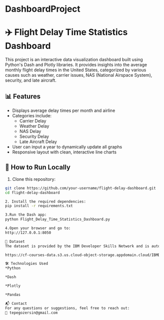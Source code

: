 # DashboardProject
# ✈️ Flight Delay Time Statistics Dashboard

This project is an interactive data visualization dashboard built using Python's Dash and Plotly libraries. It provides insights into the average monthly flight delay times in the United States, categorized by various causes such as weather, carrier issues, NAS (National Airspace System), security, and late aircraft.

## 📊 Features

- Displays average delay times per month and airline
- Categories include:
  - Carrier Delay
  - Weather Delay
  - NAS Delay
  - Security Delay
  - Late Aircraft Delay
- User can input a year to dynamically update all graphs
- Responsive layout with clean, interactive line charts

## 🔧 How to Run Locally

1. Clone this repository:
```bash
git clone https://github.com/your-username/flight-delay-dashboard.git
cd flight-delay-dashboard

2. Install the required dependencies:
pip install -r requirements.txt

3.Run the Dash app:
python Flight_Delay_Time_Statistics_Dashboard.py

4.Open your browser and go to:
http://127.0.0.1:8050

📁 Dataset
The dataset is provided by the IBM Developer Skills Network and is automatically loaded from the following public URL:

https://cf-courses-data.s3.us.cloud-object-storage.appdomain.cloud/IBMDeveloperSkillsNetwork-DV0101EN-SkillsNetwork/Data%20Files/airline_data.csv

🛠 Technologies Used
*Python

*Dash

*Plotly

*Pandas

📬 Contact
For any questions or suggestions, feel free to reach out:
📧 tepegozersin@gmail.com




